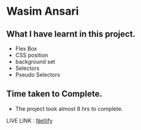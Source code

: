 # Wasim Ansari

## What I have learnt in this project.
- Flex Box
- CSS position
- background set
- Selectors
- Pseudo Selectors

## Time taken to Complete.
- The project took almost 8 hrs to complete.


LIVE LINK :  [Netlify]()